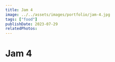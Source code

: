 ```yaml
---
title: Jam 4
image: ../../assets/images/portfolio/jam-4.jpg
tags: ["food"]
publishDate: 2023-07-29
relatedPhotos:
---
```

# Jam 4

